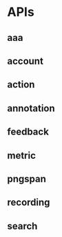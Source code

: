 # APIs

## aaa

## account

## action

## annotation

## feedback

## metric

## pngspan

## recording

## search